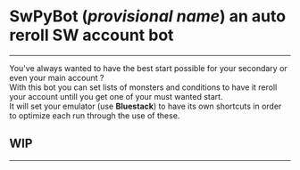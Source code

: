 # SwPyBot (*provisional name*) an auto reroll SW account bot
___

You've always wanted to have the best start possible for your secondary or even your main account ?  
With this bot you can set lists of monsters and conditions to have it reroll your account untill you get one of your must wanted start.  
It will set your emulator (use __**Bluestack**__) to have its own shortcuts in order to optimize each run through the use of these.  

## WIP
___